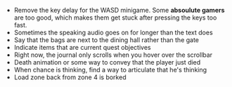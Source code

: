 - Remove the key delay for the WASD minigame. Some **absoulute gamers** are too good, which makes them get stuck after pressing the keys too fast.
- Sometimes the speaking audio goes on for longer than the text does
- Say that the bags are next to the dining hall rather than the gate
- Indicate items that are current quest objectives
- Right now, the journal only scrolls when you hover over the scrollbar
- Death animation or some way to convey that the player just died
- When chance is thinking, find a way to articulate that he's thinking
- Load zone back from zone 4 is borked
